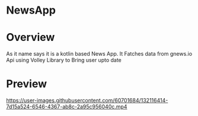 # NewsApp

# Overview
As it name says it is a kotlin based News App. It Fatches data from gnews.io Api using Volley Library to Bring user upto date

# Preview

https://user-images.githubusercontent.com/60701684/132116414-7d15a524-6546-4367-ab8c-2a95c956040c.mp4
